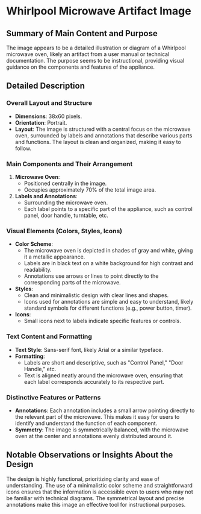 # Whirlpool Microwave Artifact Image

## Summary of Main Content and Purpose
The image appears to be a detailed illustration or diagram of a Whirlpool microwave oven, likely an artifact from a user manual or technical documentation. The purpose seems to be instructional, providing visual guidance on the components and features of the appliance.

## Detailed Description

### Overall Layout and Structure
- **Dimensions**: 38x60 pixels.
- **Orientation**: Portrait.
- **Layout**: The image is structured with a central focus on the microwave oven, surrounded by labels and annotations that describe various parts and functions. The layout is clean and organized, making it easy to follow.

### Main Components and Their Arrangement
1. **Microwave Oven**:
   - Positioned centrally in the image.
   - Occupies approximately 70% of the total image area.
2. **Labels and Annotations**:
   - Surrounding the microwave oven.
   - Each label points to a specific part of the appliance, such as control panel, door handle, turntable, etc.

### Visual Elements (Colors, Styles, Icons)
- **Color Scheme**:
  - The microwave oven is depicted in shades of gray and white, giving it a metallic appearance.
  - Labels are in black text on a white background for high contrast and readability.
  - Annotations use arrows or lines to point directly to the corresponding parts of the microwave.
- **Styles**:
  - Clean and minimalistic design with clear lines and shapes.
  - Icons used for annotations are simple and easy to understand, likely standard symbols for different functions (e.g., power button, timer).
- **Icons**:
  - Small icons next to labels indicate specific features or controls.

### Text Content and Formatting
- **Text Style**: Sans-serif font, likely Arial or a similar typeface.
- **Formatting**:
  - Labels are short and descriptive, such as "Control Panel," "Door Handle," etc.
  - Text is aligned neatly around the microwave oven, ensuring that each label corresponds accurately to its respective part.

### Distinctive Features or Patterns
- **Annotations**: Each annotation includes a small arrow pointing directly to the relevant part of the microwave. This makes it easy for users to identify and understand the function of each component.
- **Symmetry**: The image is symmetrically balanced, with the microwave oven at the center and annotations evenly distributed around it.

## Notable Observations or Insights About the Design
The design is highly functional, prioritizing clarity and ease of understanding. The use of a minimalistic color scheme and straightforward icons ensures that the information is accessible even to users who may not be familiar with technical diagrams. The symmetrical layout and precise annotations make this image an effective tool for instructional purposes.